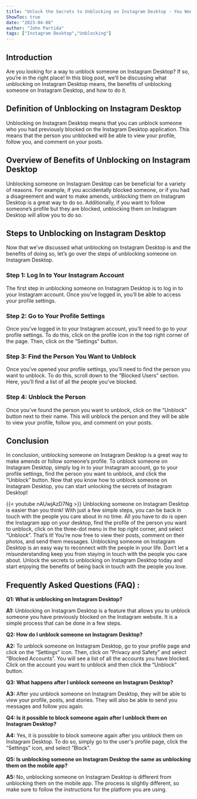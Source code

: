 ```yaml
---
title: "Unlock the Secrets to Unblocking on Instagram Desktop - You Won't Believe How Easy It Is!"
ShowToc: true 
date: "2023-04-08"
author: "John Partida" 
tags: ["Instagram Desktop","Unblocking"]
---
```

## Introduction 
Are you looking for a way to unblock someone on Instagram Desktop? If so, you’re in the right place! In this blog post, we’ll be discussing what unblocking on Instagram Desktop means, the benefits of unblocking someone on Instagram Desktop, and how to do it. 

## Definition of Unblocking on Instagram Desktop 
Unblocking on Instagram Desktop means that you can unblock someone who you had previously blocked on the Instagram Desktop application. This means that the person you unblocked will be able to view your profile, follow you, and comment on your posts. 

## Overview of Benefits of Unblocking on Instagram Desktop 
Unblocking someone on Instagram Desktop can be beneficial for a variety of reasons. For example, if you accidentally blocked someone, or if you had a disagreement and want to make amends, unblocking them on Instagram Desktop is a great way to do so. Additionally, if you want to follow someone’s profile but they are blocked, unblocking them on Instagram Desktop will allow you to do so. 

## Steps to Unblocking on Instagram Desktop 
Now that we’ve discussed what unblocking on Instagram Desktop is and the benefits of doing so, let’s go over the steps of unblocking someone on Instagram Desktop. 

### Step 1: Log In to Your Instagram Account
The first step in unblocking someone on Instagram Desktop is to log in to your Instagram account. Once you’ve logged in, you’ll be able to access your profile settings. 

### Step 2: Go to Your Profile Settings
Once you’ve logged in to your Instagram account, you’ll need to go to your profile settings. To do this, click on the profile icon in the top right corner of the page. Then, click on the “Settings” button. 

### Step 3: Find the Person You Want to Unblock
Once you’ve opened your profile settings, you’ll need to find the person you want to unblock. To do this, scroll down to the “Blocked Users” section. Here, you’ll find a list of all the people you’ve blocked. 

### Step 4: Unblock the Person
Once you’ve found the person you want to unblock, click on the “Unblock” button next to their name. This will unblock the person and they will be able to view your profile, follow you, and comment on your posts. 

## Conclusion 
In conclusion, unblocking someone on Instagram Desktop is a great way to make amends or follow someone’s profile. To unblock someone on Instagram Desktop, simply log in to your Instagram account, go to your profile settings, find the person you want to unblock, and click the “Unblock” button. Now that you know how to unblock someone on Instagram Desktop, you can start unlocking the secrets of Instagram Desktop!

{{< youtube nAUwjAzD7Ng >}} 
Unblocking someone on Instagram Desktop is easier than you think! With just a few simple steps, you can be back in touch with the people you care about in no time. All you have to do is open the Instagram app on your desktop, find the profile of the person you want to unblock, click on the three-dot menu in the top right corner, and select “Unblock”. That’s it! You’re now free to view their posts, comment on their photos, and send them messages. Unblocking someone on Instagram Desktop is an easy way to reconnect with the people in your life. Don’t let a misunderstanding keep you from staying in touch with the people you care about. Unlock the secrets to unblocking on Instagram Desktop today and start enjoying the benefits of being back in touch with the people you love.

## Frequently Asked Questions (FAQ) :
**Q1: What is unblocking on Instagram Desktop?**

**A1:** Unblocking on Instagram Desktop is a feature that allows you to unblock someone you have previously blocked on the Instagram website. It is a simple process that can be done in a few steps.

**Q2: How do I unblock someone on Instagram Desktop?**

**A2:** To unblock someone on Instagram Desktop, go to your profile page and click on the “Settings” icon. Then, click on “Privacy and Safety” and select “Blocked Accounts”. You will see a list of all the accounts you have blocked. Click on the account you want to unblock and then click the “Unblock” button.

**Q3: What happens after I unblock someone on Instagram Desktop?**

**A3:** After you unblock someone on Instagram Desktop, they will be able to view your profile, posts, and stories. They will also be able to send you messages and follow you again.

**Q4: Is it possible to block someone again after I unblock them on Instagram Desktop?**

**A4:** Yes, it is possible to block someone again after you unblock them on Instagram Desktop. To do so, simply go to the user's profile page, click the “Settings” icon, and select “Block”.

**Q5: Is unblocking someone on Instagram Desktop the same as unblocking them on the mobile app?**

**A5:** No, unblocking someone on Instagram Desktop is different from unblocking them on the mobile app. The process is slightly different, so make sure to follow the instructions for the platform you are using.


